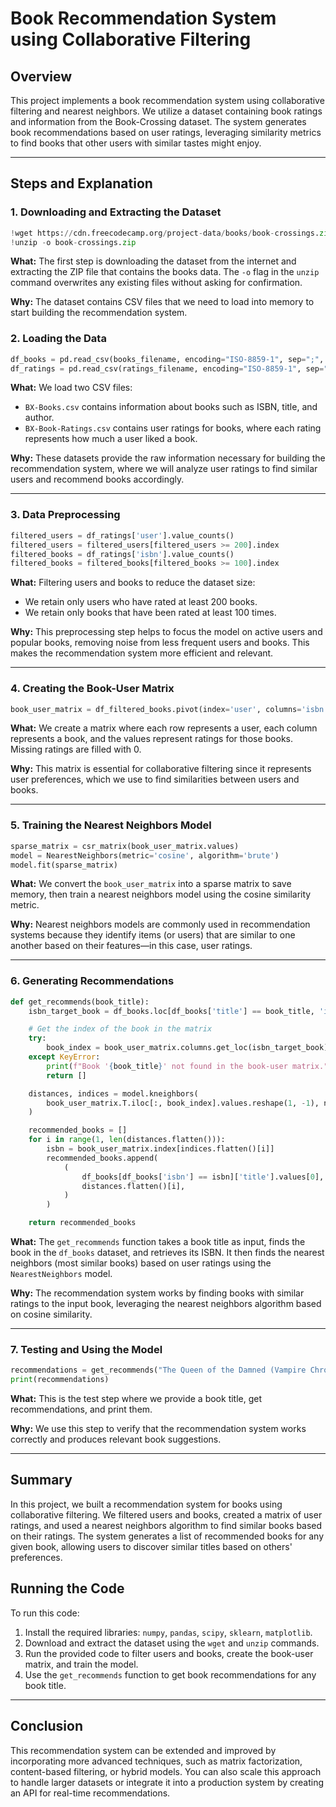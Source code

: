 # Book Recommendation System using Collaborative Filtering

## Overview

This project implements a book recommendation system using collaborative filtering and nearest neighbors. We utilize a dataset containing book ratings and information from the Book-Crossing dataset. The system generates book recommendations based on user ratings, leveraging similarity metrics to find books that other users with similar tastes might enjoy.

---

## Steps and Explanation

### 1. **Downloading and Extracting the Dataset**

```python
!wget https://cdn.freecodecamp.org/project-data/books/book-crossings.zip
!unzip -o book-crossings.zip
```

**What:** The first step is downloading the dataset from the internet and extracting the ZIP file that contains the books data. The `-o` flag in the `unzip` command overwrites any existing files without asking for confirmation.

**Why:** The dataset contains CSV files that we need to load into memory to start building the recommendation system.

### 2. **Loading the Data**

```python
df_books = pd.read_csv(books_filename, encoding="ISO-8859-1", sep=";", header=0, names=['isbn', 'title', 'author'], usecols=['isbn', 'title', 'author'], dtype={'isbn': 'str', 'title': 'str', 'author': 'str'})
df_ratings = pd.read_csv(ratings_filename, encoding="ISO-8859-1", sep=";", header=0, names=['user', 'isbn', 'rating'], usecols=['user', 'isbn', 'rating'], dtype={'user': 'int32', 'isbn': 'str', 'rating': 'float32'})
```

**What:** We load two CSV files:
- `BX-Books.csv` contains information about books such as ISBN, title, and author.
- `BX-Book-Ratings.csv` contains user ratings for books, where each rating represents how much a user liked a book.

**Why:** These datasets provide the raw information necessary for building the recommendation system, where we will analyze user ratings to find similar users and recommend books accordingly.

---

### 3. **Data Preprocessing**

```python
filtered_users = df_ratings['user'].value_counts()
filtered_users = filtered_users[filtered_users >= 200].index
filtered_books = df_ratings['isbn'].value_counts()
filtered_books = filtered_books[filtered_books >= 100].index
```

**What:** Filtering users and books to reduce the dataset size:
- We retain only users who have rated at least 200 books.
- We retain only books that have been rated at least 100 times.

**Why:** This preprocessing step helps to focus the model on active users and popular books, removing noise from less frequent users and books. This makes the recommendation system more efficient and relevant.

---

### 4. **Creating the Book-User Matrix**

```python
book_user_matrix = df_filtered_books.pivot(index='user', columns='isbn', values='rating').fillna(0)
```

**What:** We create a matrix where each row represents a user, each column represents a book, and the values represent ratings for those books. Missing ratings are filled with 0.

**Why:** This matrix is essential for collaborative filtering since it represents user preferences, which we use to find similarities between users and books.

---

### 5. **Training the Nearest Neighbors Model**

```python
sparse_matrix = csr_matrix(book_user_matrix.values)
model = NearestNeighbors(metric='cosine', algorithm='brute')
model.fit(sparse_matrix)
```

**What:** We convert the `book_user_matrix` into a sparse matrix to save memory, then train a nearest neighbors model using the cosine similarity metric.

**Why:** Nearest neighbors models are commonly used in recommendation systems because they identify items (or users) that are similar to one another based on their features—in this case, user ratings.

---

### 6. **Generating Recommendations**

```python
def get_recommends(book_title):
    isbn_target_book = df_books.loc[df_books['title'] == book_title, 'isbn'].iloc[0]

    # Get the index of the book in the matrix
    try:
        book_index = book_user_matrix.columns.get_loc(isbn_target_book)
    except KeyError:
        print(f"Book '{book_title}' not found in the book-user matrix.")
        return []

    distances, indices = model.kneighbors(
        book_user_matrix.T.iloc[:, book_index].values.reshape(1, -1), n_neighbors=6
    )

    recommended_books = []
    for i in range(1, len(distances.flatten())):
        isbn = book_user_matrix.index[indices.flatten()[i]]
        recommended_books.append(
            (
                df_books[df_books['isbn'] == isbn]['title'].values[0],
                distances.flatten()[i],
            )
        )

    return recommended_books
```

**What:** The `get_recommends` function takes a book title as input, finds the book in the `df_books` dataset, and retrieves its ISBN. It then finds the nearest neighbors (most similar books) based on user ratings using the `NearestNeighbors` model.

**Why:** The recommendation system works by finding books with similar ratings to the input book, leveraging the nearest neighbors algorithm based on cosine similarity.

---

### 7. **Testing and Using the Model**

```python
recommendations = get_recommends("The Queen of the Damned (Vampire Chronicles (Paperback))")
print(recommendations)
```

**What:** This is the test step where we provide a book title, get recommendations, and print them.

**Why:** We use this step to verify that the recommendation system works correctly and produces relevant book suggestions.

---

## Summary

In this project, we built a recommendation system for books using collaborative filtering. We filtered users and books, created a matrix of user ratings, and used a nearest neighbors algorithm to find similar books based on their ratings. The system generates a list of recommended books for any given book, allowing users to discover similar titles based on others' preferences.

## Running the Code

To run this code:
1. Install the required libraries: `numpy`, `pandas`, `scipy`, `sklearn`, `matplotlib`.
2. Download and extract the dataset using the `wget` and `unzip` commands.
3. Run the provided code to filter users and books, create the book-user matrix, and train the model.
4. Use the `get_recommends` function to get book recommendations for any book title.

--- 

## Conclusion

This recommendation system can be extended and improved by incorporating more advanced techniques, such as matrix factorization, content-based filtering, or hybrid models. You can also scale this approach to handle larger datasets or integrate it into a production system by creating an API for real-time recommendations.
